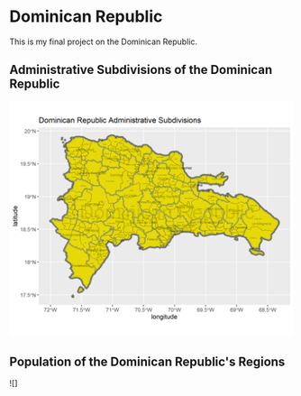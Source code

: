 # Dominican Republic

This is my final project on the Dominican Republic.

## Administrative Subdivisions of the Dominican Republic

![](dr.png)

## Population of the Dominican Republic's Regions

![]

